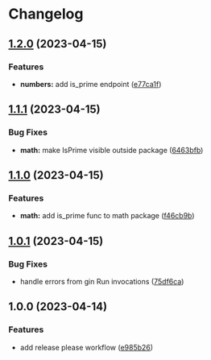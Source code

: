 # Changelog

## [1.2.0](https://github.com/mholtzscher/fun-with-monorepos/compare/v1.1.1...v1.2.0) (2023-04-15)


### Features

* **numbers:** add is_prime endpoint ([e77ca1f](https://github.com/mholtzscher/fun-with-monorepos/commit/e77ca1f195c2cfb1113ca0d3f9c04e776a7d247c))

## [1.1.1](https://github.com/mholtzscher/fun-with-monorepos/compare/v1.1.0...v1.1.1) (2023-04-15)


### Bug Fixes

* **math:** make IsPrime visible outside package ([6463bfb](https://github.com/mholtzscher/fun-with-monorepos/commit/6463bfb561d025a795b2b8b39c40aa39869659bf))

## [1.1.0](https://github.com/mholtzscher/fun-with-monorepos/compare/v1.0.1...v1.1.0) (2023-04-15)


### Features

* **math:** add is_prime func to math package ([f46cb9b](https://github.com/mholtzscher/fun-with-monorepos/commit/f46cb9b3cb321aeb3b5bd651e97df9a6e5b2fb3c))

## [1.0.1](https://github.com/mholtzscher/fun-with-monorepos/compare/v1.0.0...v1.0.1) (2023-04-15)


### Bug Fixes

* handle errors from gin Run invocations ([75df6ca](https://github.com/mholtzscher/fun-with-monorepos/commit/75df6ca54037e2615a226680a75dc184d12a0eca))

## 1.0.0 (2023-04-14)


### Features

* add release please workflow ([e985b26](https://github.com/mholtzscher/fun-with-monorepos/commit/e985b264350917f86b10c8aff744168bc4b3579a))
